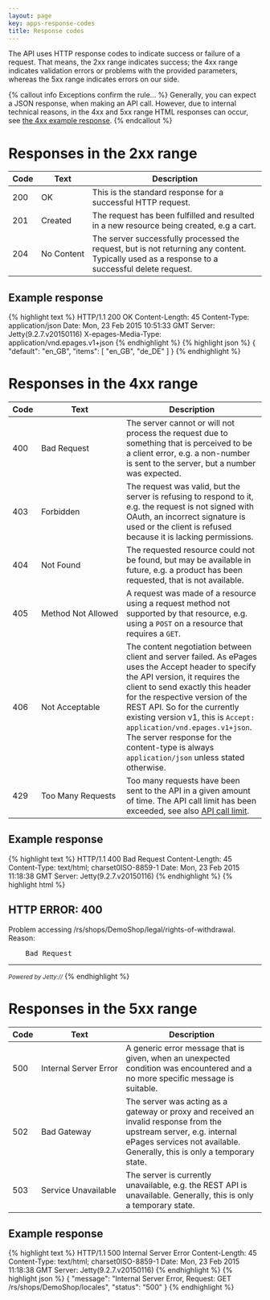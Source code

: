 ```yaml
---
layout: page
key: apps-response-codes
title: Response codes
---
```


The API uses HTTP response codes to indicate success or failure of a request.
That means, the 2xx range indicates success; the 4xx range indicates validation errors or problems with the provided parameters, whereas the 5xx range indicates errors on our side.

{% callout info Exceptions confirm the rule... %}
Generally, you can expect a JSON response, when making an API call.
However, due to internal technical reasons, in the 4xx and 5xx range HTML responses can occur, see [the 4xx example response](page:apps-response-codes#example-response-1).
{% endcallout %}

# Responses in the 2xx range

| Code      | Text      | Description    |
|---------------|---------------| -------|
| 200       | OK                | This is the standard response for a successful HTTP request.
| 201       | Created           | The request has been fulfilled and resulted in a new resource being created, e.g a cart.
| 204       | No&nbsp;Content   | The server successfully processed the request, but is not returning any content. Typically used as a response to a successful delete request.

## Example response

{% highlight text %}
HTTP/1.1 200 OK
Content-Length: 45
Content-Type: application/json
Date: Mon, 23 Feb 2015 10:51:33 GMT
Server: Jetty(9.2.7.v20150116)
X-epages-Media-Type: application/vnd.epages.v1+json
{% endhighlight %}
{% highlight json %}
{
    "default": "en_GB",
    "items": [
        "en_GB",
        "de_DE"
    ]
}
{% endhighlight %}

# Responses in the 4xx range

| Code      | Text      | Description    |
|---------------|---------------| -------|
| 400       | Bad&nbsp;Request  | The server cannot or will not process the request due to something that is perceived to be a client error, e.g. a non-number is sent to the server, but a number was expected.
| 403       | Forbidden         | The request was valid, but the server is refusing to respond to it, e.g. the request is not signed with OAuth, an incorrect signature is used or the client is refused because it is lacking permissions.
| 404      | Not&nbsp;Found     | The requested resource could not be found, but may be available in future, e.g. a product has been requested, that is not available.
| 405      | Method&nbsp;Not&nbsp;Allowed | A request was made of a resource using a request method not supported by that resource, e.g. using a `POST` on a resource that requires a `GET`.
| 406      | Not&nbsp;Acceptable| The content negotiation between client and server failed. As ePages uses the Accept header to specify the API version, it requires the client to send exactly this header for the respective version of the REST API. So for the currently existing version v1, this is `Accept: application/vnd.epages.v1+json`. The server response for the content-type is always `application/json` unless stated otherwise.
| 429      | Too Many Requests  | Too many requests have been sent to the API in a given amount of time. The API call limit has been exceeded, see also [API call limit](page:apps-api-call-limit).

## Example response

{% highlight text %}
HTTP/1.1 400 Bad Request
Content-Length: 45
Content-Type: text/html; charset0ISO-8859-1
Date: Mon, 23 Feb 2015 11:18:38 GMT
Server: Jetty(9.2.7.v20150116)
{% endhighlight %}
{% highlight html %}
<head>
<meta http-equiv="Content-Type" content="text/html;charset=ISO-8859-1"/>
<title>Error 400 </title>
</head>
<body>
<h2>HTTP ERROR: 400</h2>
<p>Problem accessing /rs/shops/DemoShop/legal/rights-of-withdrawal. Reason:
<pre>    Bad Request</pre></p>
<hr /><i><small>Powered by Jetty://</small></i>
</body>
</html>
{% endhighlight %}

# Responses in the 5xx range

| Code      | Text      | Description    |
|---------------|---------------| -------|
| 500       | Internal&nbsp;Server&nbsp;Error | A generic error message that is given, when an unexpected condition was encountered and a no more specific message is suitable.
| 502       | Bad&nbsp;Gateway | The server was acting as a gateway or proxy and received an invalid response from the upstream server, e.g. internal ePages services not available. Generally, this is only a temporary state.
| 503       | Service&nbsp;Unavailable | The server is currently unavailable, e.g. the REST API is unavailable. Generally, this is only a temporary state.

## Example response

{% highlight text %}
HTTP/1.1 500 Internal Server Error
Content-Length: 45
Content-Type: text/html; charset0ISO-8859-1
Date: Mon, 23 Feb 2015 11:18:38 GMT
Server: Jetty(9.2.7.v20150116)
{% endhighlight %}
{% highlight json %}
{
    "message": "Internal Server Error, Request: GET /rs/shops/DemoShop/locales",
    "status": "500"
}
{% endhighlight %}
